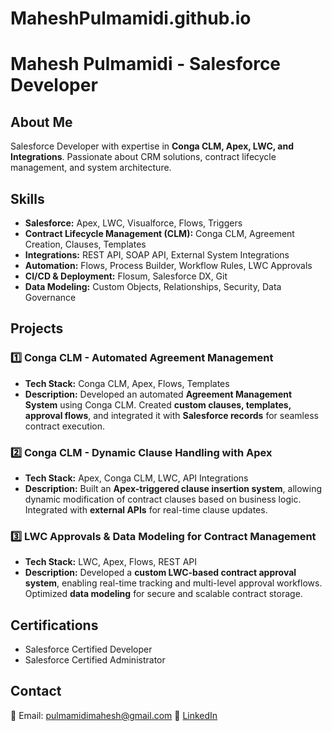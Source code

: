 # MaheshPulmamidi.github.io
# Mahesh Pulmamidi - Salesforce Developer  
## About Me  
Salesforce Developer with expertise in **Conga CLM, Apex, LWC, and Integrations**. Passionate about CRM solutions, contract lifecycle management, and system architecture.  
 
## Skills  
- **Salesforce:** Apex, LWC, Visualforce, Flows, Triggers  
- **Contract Lifecycle Management (CLM):** Conga CLM, Agreement Creation, Clauses, Templates  
- **Integrations:** REST API, SOAP API, External System Integrations  
- **Automation:** Flows, Process Builder, Workflow Rules, LWC Approvals  
- **CI/CD & Deployment:** Flosum, Salesforce DX, Git  
- **Data Modeling:** Custom Objects, Relationships, Security, Data Governance  

## Projects  
### 1️⃣ **Conga CLM - Automated Agreement Management**  
- **Tech Stack:** Conga CLM, Apex, Flows, Templates  
- **Description:** Developed an automated **Agreement Management System** using Conga CLM. Created **custom clauses, templates, approval flows**, and integrated it with **Salesforce records** for seamless contract execution.  

### 2️⃣ **Conga CLM - Dynamic Clause Handling with Apex**  
- **Tech Stack:** Apex, Conga CLM, LWC, API Integrations  
- **Description:** Built an **Apex-triggered clause insertion system**, allowing dynamic modification of contract clauses based on business logic. Integrated with **external APIs** for real-time clause updates.   

### 3️⃣ **LWC Approvals & Data Modeling for Contract Management**  
- **Tech Stack:** LWC, Apex, Flows, REST API  
- **Description:** Developed a **custom LWC-based contract approval system**, enabling real-time tracking and multi-level approval workflows. Optimized **data modeling** for secure and scalable contract storage.   

## Certifications  
- Salesforce Certified Developer  
- Salesforce Certified Administrator  

## Contact  
📧 Email: pulmamidimahesh@gmail.com 
🔗 [LinkedIn](https://www.linkedin.com/in/mahesh-pulmamidi-06891a225/)  
